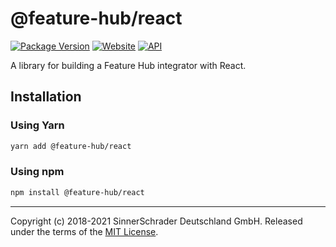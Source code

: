 # @feature-hub/react

[![Package Version][package-badge]][package-npm]
[![Website][website-badge]][website] [![API][api-badge]][api]

A library for building a Feature Hub integrator with React.

## Installation

### Using Yarn

```sh
yarn add @feature-hub/react
```

### Using npm

```sh
npm install @feature-hub/react
```

---

Copyright (c) 2018-2021 SinnerSchrader Deutschland GmbH. Released under the
terms of the [MIT License][license].

[api]: https://feature-hub.io/@feature-hub/react/
[api-badge]:
  https://img.shields.io/badge/API-%40feature--hub%2Freact-%23ea3458.svg
[license]: https://github.com/sinnerschrader/feature-hub/blob/master/LICENSE
[package-badge]: https://img.shields.io/npm/v/@feature-hub/react.svg
[package-npm]: https://www.npmjs.com/package/@feature-hub/react
[website]: https://feature-hub.io/
[website-badge]:
  https://img.shields.io/badge/Website-feature--hub.io-%23500dc5.svg
